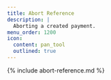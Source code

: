 ```yaml
---
title: Abort Reference
description: |
  Aborting a created payment.
menu_order: 1200
icon:
  content: pan_tool
  outlined: true
---
```


{% include abort-reference.md %}
